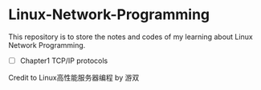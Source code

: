 # Linux-Network-Programming

This repository is to store the notes and codes of my learning about Linux Network Programming.

- [ ] Chapter1 TCP/IP protocols

Credit to Linux高性能服务器编程 by 游双

